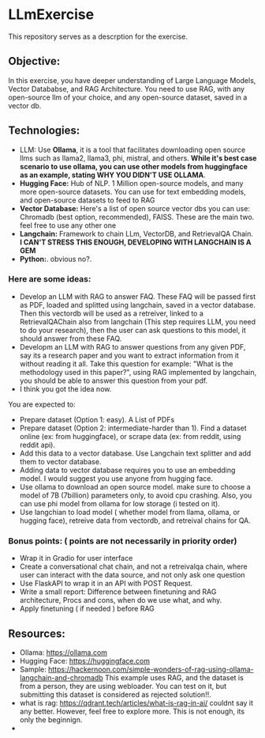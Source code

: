 # LLmExercise
This repository serves as a descrption for the exercise. 


## Objective:

In this exercise, you have deeper understanding of Large Language Models, Vector Datababse, and RAG Architecture.
You need to use RAG, with any open-source llm of your choice, and any open-source dataset, saved in a vector db.

## Technologies:
- LLM: Use **Ollama**, it is a tool that facilitates downloading open source llms such as llama2, llama3, phi, mistral, and others. **While it's best case scenario to use ollama, you can use other models from huggingface as an example, stating WHY YOU DIDN'T USE OLLAMA**.
- **Hugging Face:** Hub of NLP. 1 Million open-source models, and many more open-source datasets. You can use for text embedding models, and open-source datasets to feed to RAG
- **Vector Database:** Here's a list of open source vector dbs you can use: Chromadb (best option, recommended), FAISS. These are the main two. feel free to use any other one
- **Langchain:** Framework to chain LLm, VectorDB, and RetrievalQA Chain. **I CAN'T STRESS THIS ENOUGH, DEVELOPING WITH LANGCHAIN IS A GEM**
- **Python:**. obvious no?. 

### Here are some ideas:
- Develop an LLM with RAG to answer FAQ. These FAQ will be passed first as PDF, loaded and splitted using langchain, saved in a vector database. Then this vectordb will be used as a retreiver, linked to a RetrievalQAChain also from langchain (This step requires LLM, you need to do your research), then the user can ask questions to this model, it should answer from these FAQ.
- Developm an LLM with RAG to answer questions from any given PDF, say its a research paper and you want to extract information from it without reading it all. Take this question for example: "What is the methodology used in this paper?", using RAG implemented by langchain, you should be able to answer this question from your pdf.
- I think you got the idea now.


You are expected to:
- Prepare dataset (Option 1: easy). A List of PDFs 
- Prepare dataset (Option 2: intermediate-harder than 1). Find a dataset online (ex: from huggingface), or scrape data (ex: from reddit, using reddit api). 
- Add this data to a vector database. Use Langchain text splitter and add them to vector database.
- Adding data to vector database requires you to use an embedding model. I would suggest you use anyone from hugging face.
- Use ollama to download an open source model. make sure to choose a model of 7B (7billion) parameters only, to avoid cpu crashing. Also, you can use phi model from ollama for low storage (i tested on it).
- Use langchian to load model ( whether model from llama, ollama, or hugging face), retreive data from vectordb, and retreival chains for QA.

### Bonus points: ( points are not necessarily in priority order)
- Wrap it in Gradio for user interface
- Create a conversational chat chain, and not a retreivalqa chain, where user can interact with the data source, and not only ask one question
- Use FlaskAPI to wrap it in an API with POST Request.
- Write a small report: Difference between finetuning and RAG architecture, Procs and cons, when do we use what, and why.
- Apply finetuning ( if needed ) before RAG 

## Resources:

- Ollama: https://ollama.com
- Hugging Face: https://huggingface.com
- Sample: https://hackernoon.com/simple-wonders-of-rag-using-ollama-langchain-and-chromadb This example uses RAG, and the dataset is from a person, they are using webloader. You can test on it, but submitting this dataset is considered as rejected solution!!.
- what is rag: https://qdrant.tech/articles/what-is-rag-in-ai/ couldnt say it any better. However, feel free to explore more. This is not enough, its only the beginnign.
- 
